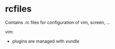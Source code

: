 # rcfiles
Contains .rc files for configuration of vim, screen, ...

vim:
* plugins are managed with vundle
